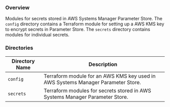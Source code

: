 ### Overview

Modules for secrets stored in AWS Systems Manager Parameter Store.  The `config` directory contains a Terraform module 
for setting up a AWS KMS key to encrypt secrets in Parameter Store.  The `secrets` directory contains modules for 
individual secrets.

### Directories

| Directory Name    | Description                                                                        |
|-------------------|------------------------------------------------------------------------------------|
| `config`          | Terraform module for an AWS KMS key used in AWS Systems Manager Parameter Store.   |
| `secrets`         | Terraform modules for secrets stored in AWS Systems Manager Parameter Store.       |